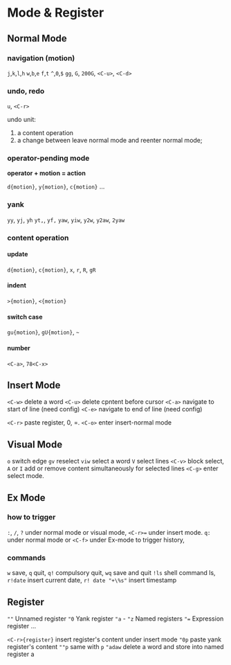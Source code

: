 # Mode & Register

## Normal Mode

### navigation (motion)

`j`,`k`,`l`,`h`
`w`,`b`,`e`
`f`,`t`
`^`,`0`,`$`
`gg`, `G`, `200G`, `<C-u>`, `<C-d>`

### undo, redo

`u`, `<C-r>`

undo unit: 
1. a content operation
2. a change between leave normal mode and reenter normal mode;

### operator-pending mode

**operator + motion = action**

`d{motion}`, `y{motion}`, `c{motion}` ...

### yank

`yy`, `yj`, `yh`
`yt,`, `yf,`
`yaw`, `yiw`, `y2w`, `y2aw`, `2yaw`

### content operation

#### update

`d{motion}`, `c{motion}`, `x`, `r`, `R`, `gR`

#### indent

`>{motion}`, `<{motion}`

#### switch case

`gu{motion}`, `gU{motion}`, `~`

#### number

`<C-a>`, `78<C-x>`

## Insert Mode

`<C-w>` delete a word
`<C-u>` delete cpntent before cursor
`<C-a>` navigate to start of line (need config)
`<C-e>` navigate to end of line (need config)

`<C-r>` paste register, 0, =.
`<C-o>` enter insert-normal mode

## Visual Mode

`o` switch edge
`gv` reselect
`viw` select a word
`V` select lines
`<C-v>` block select, `A` or `I` add or remove content simultaneously for selected lines
`<C-g>` enter select mode. 


## Ex Mode

### how to trigger

`:`, `/`, `?` under normal mode or visual mode, `<C-r>=` under insert mode.
`q:` under normal mode or `<C-f>` under Ex-mode to trigger history, 

### commands

`w` save, `q` quit, `q!` compulsory quit,  `wq` save and quit
`!ls` shell command ls, `r!date` insert current date, `r! date "+\%s"` insert timestamp

## Register

`""` Unnamed register
`"0` Yank register
`"a` - `"z` Named registers
`"=` Expression register
...

`<C-r>{register}` insert register's content under insert mode
`"0p` paste yank register's content
`""p` same with `p`
`"adaw` delete a word and store into named register a